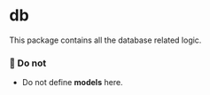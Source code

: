 # db

This package contains all the database related logic.

### 🚫 Do not

- Do not define **models** here.
